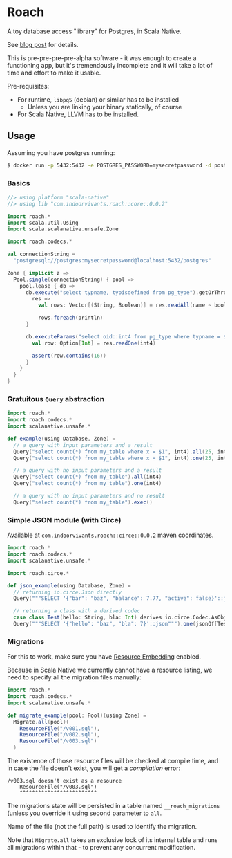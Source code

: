 # Roach

A toy database access "library" for Postgres, in Scala Native.

See [blog post](https://blog.indoorvivants.com/2022-03-04-twotm8-part-2-postgres-and-openssl.html) for details.

This is pre-pre-pre-pre-alpha software - it was enough to create a functioning app, but it's tremendously 
incomplete and it will take a lot of time and effort to make it usable.

Pre-requisites:

- For runtime, `libpq5` (debian) or similar has to be installed 
   - Unless you are linking your binary statically, of course
- For Scala Native, LLVM has to be installed.

## Usage

Assuming you have postgres running:

```bash 
$ docker run -p 5432:5432 -e POSTGRES_PASSWORD=mysecretpassword -d postgres
```


### Basics

```scala mdoc:compile-only
//> using platform "scala-native"
//> using lib "com.indoorvivants.roach::core::0.0.2"

import roach.*
import scala.util.Using
import scala.scalanative.unsafe.Zone

import roach.codecs.*

val connectionString =
  "postgresql://postgres:mysecretpassword@localhost:5432/postgres"

Zone { implicit z =>
  Pool.single(connectionString) { pool => 
    pool.lease { db => 
      db.execute("select typname, typisdefined from pg_type").getOrThrow.use {
        res =>
          val rows: Vector[(String, Boolean)] = res.readAll(name ~ bool)

          rows.foreach(println)
      }

      db.executeParams("select oid::int4 from pg_type where typname = $1", varchar, "bool").getOrThrow.use { res =>
        val row: Option[Int] = res.readOne(int4)

        assert(row.contains(16))
      }
    }
  }
}
```


### Gratuitous `Query` abstraction


```scala mdoc:compile-only
import roach.*
import roach.codecs.*
import scalanative.unsafe.*

def example(using Database, Zone) = 
  // a query with input parameters and a result
  Query("select count(*) from my_table where x = $1", int4).all(25, int4)
  Query("select count(*) from my_table where x = $1", int4).one(25, int4)

  // a query with no input parameters and a result
  Query("select count(*) from my_table").all(int4)
  Query("select count(*) from my_table").one(int4)

  // a query with no input parameters and no result
  Query("select count(*) from my_table").exec()
```

### Simple JSON module (with Circe)

Available at `com.indoorvivants.roach::circe::0.0.2` maven coordinates.

```scala mdoc:compile-only
import roach.*
import roach.codecs.*
import scalanative.unsafe.*

import roach.circe.*

def json_example(using Database, Zone) = 
  // returning io.circe.Json directly
  Query("""SELECT '{"bar": "baz", "balance": 7.77, "active": false}'::json""").one(json)

  // returning a class with a derived codec
  case class Test(hello: String, bla: Int) derives io.circe.Codec.AsObject
  Query("""SELECT '{"hello": "baz", "bla": 7}'::json""").one(jsonOf[Test])
```

### Migrations

For this to work, make sure you have [Resource Embedding](https://scala-native.org/en/stable/lib/javalib.html?highlight=resources#embedding-resources) enabled.

Because in Scala Native we currently cannot have a resource listing, we need to specify all the migration files manually:

```scala mdoc:compile-only
import roach.*
import roach.codecs.*
import scalanative.unsafe.*

def migrate_example(pool: Pool)(using Zone) = 
  Migrate.all(pool)(
    ResourceFile("/v001.sql"),
    ResourceFile("/v002.sql"),
    ResourceFile("/v003.sql")
  )
```

The existence of those resource files will be checked at compile time, and in case the file doesn't exist, you will get a _compilation_ error:

```
/v003.sql doesn't exist as a resource
    ResourceFile("/v003.sql")
    ^^^^^^^^^^^^^^^^^^^^^^^^^
```

The migrations state will be persisted in a table named `__roach_migrations` (unless you override it using second parameter to `all`. 

Name of the file (not the full path) is used to identify the migration.

Note that `Migrate.all` takes an exclusive lock of its internal table and runs all migrations within that - to prevent any concurrent modification.
